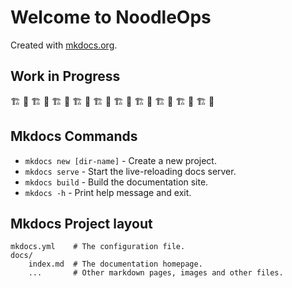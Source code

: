 # Welcome to NoodleOps

Created with [mkdocs.org](https://www.mkdocs.org).

## Work in Progress

🏗️ 👷 🏗️ 👷 🏗️ 👷 🏗️ 👷 🏗️ 👷 🏗️ 👷 🏗️ 👷 🏗️ 👷 🏗️ 👷 🏗️ 👷 

## Mkdocs Commands

* `mkdocs new [dir-name]` - Create a new project.
* `mkdocs serve` - Start the live-reloading docs server.
* `mkdocs build` - Build the documentation site.
* `mkdocs -h` - Print help message and exit.

## Mkdocs Project layout

    mkdocs.yml    # The configuration file.
    docs/
        index.md  # The documentation homepage.
        ...       # Other markdown pages, images and other files.
